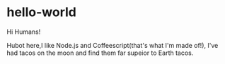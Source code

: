 # hello-world

Hi Humans!

Hubot here,I like Node.js and Coffeescript(that's what I'm made of!),
I've had tacos on the moon and find them far supeior to Earth tacos.
